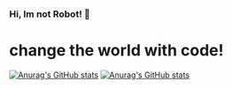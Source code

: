 ### Hi, Im not Robot! 👋

# change the world with code!

[![Anurag's GitHub stats](https://github-readme-stats.vercel.app/api?username=arswebid&show_icons=true)](https://wandercomputindo.com)
[![Anurag's GitHub stats](https://github-readme-stats.vercel.app/api/top-langs/?username=arswebid&layout=compact)](https://wandercom.id)
